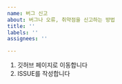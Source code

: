 ```yaml
---
name: 버그 신고
about: 버그나 오류, 취약점을 신고하는 방법
title: ''
labels: ''
assignees: ''

---
```


1. 깃허브 페이지로 이동합니다
2. ISSUE를 작성합니다
